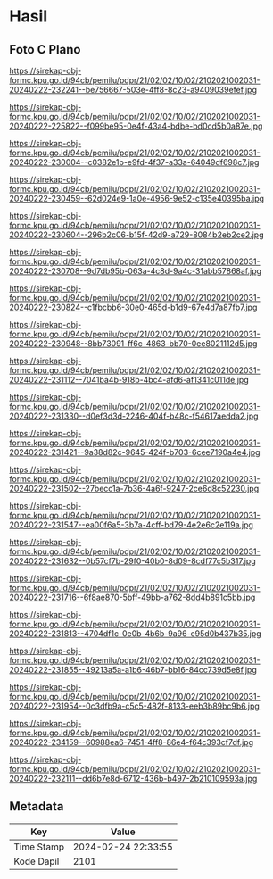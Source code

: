 # Hasil

## Foto C Plano

https://sirekap-obj-formc.kpu.go.id/94cb/pemilu/pdpr/21/02/02/10/02/2102021002031-20240222-232241--be756667-503e-4ff8-8c23-a9409039efef.jpg

https://sirekap-obj-formc.kpu.go.id/94cb/pemilu/pdpr/21/02/02/10/02/2102021002031-20240222-225822--f099be95-0e4f-43a4-bdbe-bd0cd5b0a87e.jpg

https://sirekap-obj-formc.kpu.go.id/94cb/pemilu/pdpr/21/02/02/10/02/2102021002031-20240222-230004--c0382e1b-e9fd-4f37-a33a-64049df698c7.jpg

https://sirekap-obj-formc.kpu.go.id/94cb/pemilu/pdpr/21/02/02/10/02/2102021002031-20240222-230459--62d024e9-1a0e-4956-9e52-c135e40395ba.jpg

https://sirekap-obj-formc.kpu.go.id/94cb/pemilu/pdpr/21/02/02/10/02/2102021002031-20240222-230604--296b2c06-b15f-42d9-a729-8084b2eb2ce2.jpg

https://sirekap-obj-formc.kpu.go.id/94cb/pemilu/pdpr/21/02/02/10/02/2102021002031-20240222-230708--9d7db95b-063a-4c8d-9a4c-31abb57868af.jpg

https://sirekap-obj-formc.kpu.go.id/94cb/pemilu/pdpr/21/02/02/10/02/2102021002031-20240222-230824--c1fbcbb6-30e0-465d-b1d9-67e4d7a87fb7.jpg

https://sirekap-obj-formc.kpu.go.id/94cb/pemilu/pdpr/21/02/02/10/02/2102021002031-20240222-230948--8bb73091-ff6c-4863-bb70-0ee8021112d5.jpg

https://sirekap-obj-formc.kpu.go.id/94cb/pemilu/pdpr/21/02/02/10/02/2102021002031-20240222-231112--7041ba4b-918b-4bc4-afd6-af1341c011de.jpg

https://sirekap-obj-formc.kpu.go.id/94cb/pemilu/pdpr/21/02/02/10/02/2102021002031-20240222-231330--d0ef3d3d-2246-404f-b48c-f54617aedda2.jpg

https://sirekap-obj-formc.kpu.go.id/94cb/pemilu/pdpr/21/02/02/10/02/2102021002031-20240222-231421--9a38d82c-9645-424f-b703-6cee7190a4e4.jpg

https://sirekap-obj-formc.kpu.go.id/94cb/pemilu/pdpr/21/02/02/10/02/2102021002031-20240222-231502--27becc1a-7b36-4a6f-9247-2ce6d8c52230.jpg

https://sirekap-obj-formc.kpu.go.id/94cb/pemilu/pdpr/21/02/02/10/02/2102021002031-20240222-231547--ea00f6a5-3b7a-4cff-bd79-4e2e6c2e119a.jpg

https://sirekap-obj-formc.kpu.go.id/94cb/pemilu/pdpr/21/02/02/10/02/2102021002031-20240222-231632--0b57cf7b-29f0-40b0-8d09-8cdf77c5b317.jpg

https://sirekap-obj-formc.kpu.go.id/94cb/pemilu/pdpr/21/02/02/10/02/2102021002031-20240222-231716--6f8ae870-5bff-49bb-a762-8dd4b891c5bb.jpg

https://sirekap-obj-formc.kpu.go.id/94cb/pemilu/pdpr/21/02/02/10/02/2102021002031-20240222-231813--4704df1c-0e0b-4b6b-9a96-e95d0b437b35.jpg

https://sirekap-obj-formc.kpu.go.id/94cb/pemilu/pdpr/21/02/02/10/02/2102021002031-20240222-231855--49213a5a-a1b6-46b7-bb16-84cc739d5e8f.jpg

https://sirekap-obj-formc.kpu.go.id/94cb/pemilu/pdpr/21/02/02/10/02/2102021002031-20240222-231954--0c3dfb9a-c5c5-482f-8133-eeb3b89bc9b6.jpg

https://sirekap-obj-formc.kpu.go.id/94cb/pemilu/pdpr/21/02/02/10/02/2102021002031-20240222-234159--60988ea6-7451-4ff8-86e4-f64c393cf7df.jpg

https://sirekap-obj-formc.kpu.go.id/94cb/pemilu/pdpr/21/02/02/10/02/2102021002031-20240222-232111--dd6b7e8d-6712-436b-b497-2b210109593a.jpg


## Metadata

| Key        | Value               |
| ---------- | ------------------- |
| Time Stamp | 2024-02-24 22:33:55 |
| Kode Dapil | 2101                |



